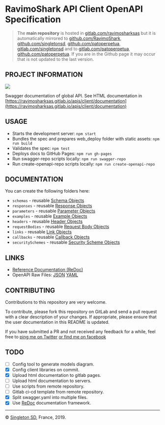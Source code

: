 # RavimoShark API Client OpenAPI Specification

> The **main repository** is hosted in [gitlab.com/ravimosharksas](https://gitlab.com/ravimosharksas/apis/client/documentation.git) but it is automatically mirrored to [github.com/RavimoShark](https://github.com/RavimoShark/apis-client-documentation.git), [github.com/singletonsd](https://github.com/singletonsd/ravimoshark-apis-client-documentation.git), [github.com/patoperpetua](https://github.com/patoperpetua/ravimoshark-apis-client-documentation.git), [gitlab.com/singletonsd](https://gitlab.com/singletonsd/ravimosharksas/apis/client/documentation.git) and to [gitlab.com/patoperpetua](https://gitlab.com/patoperpetua/ravimoshark-apis-client-documentation.git), [github.com/patoperpetua](https://github.com/patoperpetua/ravimoshark-apis-client-documentation.git). If you are in the Github page it may occur that is not updated to the last version.

## PROJECT INFORMATION

<img src="http://online.swagger.io/validator?url=https://ravimosharksas.gitlab.io/apis/client/documentation/openapi.json">

Swagger documentation of global API. See HTML documentation in
[https://ravimosharksas.gitlab.io/apis/client/documentation](https://ravimosharksas.gitlab.io/apis/client/documentation)

## USAGE

- Starts the development server: `npm start`
- Bundles the spec and prepares web_deploy folder with static assets: `npm run build`
- Validates the spec: `npm test`
- Deploys docs to GitHub Pages: `npm run gh-pages`
- Run swagger-repo scripts locally: `npm run swagger-repo`
- Run create-openapi-repo scripts locally: `npm run create-openapi-repo`

## DOCUMENTATION

You can create the following folders here:

- `schemas` - reusable [Schema Objects](https://github.com/OAI/OpenAPI-Specification/blob/master/versions/3.0.0.md#schemaObject)
- `responses` - reusable [Response Objects](https://github.com/OAI/OpenAPI-Specification/blob/master/versions/3.0.0.md#responseObject)
- `parameters` - reusable [Parameter Objects](https://github.com/OAI/OpenAPI-Specification/blob/master/versions/3.0.0.md#parameterObject)
- `examples` - reusable [Example Objects](https://github.com/OAI/OpenAPI-Specification/blob/master/versions/3.0.0.md#exampleObject)
- `headers` - reusable [Header Objects](https://github.com/OAI/OpenAPI-Specification/blob/master/versions/3.0.0.md#headerObject)
- `requestBodies` - reusable [Request Body Objects](https://github.com/OAI/OpenAPI-Specification/blob/master/versions/3.0.0.md#requestBodyObject)
- `links` - reusable [Link Objects](https://github.com/OAI/OpenAPI-Specification/blob/master/versions/3.0.0.md#linkObject)
- `callbacks` - reusable [Callback Objects](https://github.com/OAI/OpenAPI-Specification/blob/master/versions/3.0.0.md#callbackObject)
- `securitySchemes` - reusable [Security Scheme Objects](https://github.com/OAI/OpenAPI-Specification/blob/master/versions/3.0.0.md#securitySchemeObject)

## LINKS

- [Reference Documentation (ReDoc)](https://ravimosharksas.github.io/apis/client/documentation)
- OpenAPI Raw Files: [JSON](https://ravimosharksas.gitlab.io/apis/client/documentation/openapi.json) [YAML](https://ravimosharksas.gitlab.io/apis/client/documentation/openapi.yaml)

## CONTRIBUTING

Contributions to this repository are very welcome.

To contribute, please fork this repository on GitLab and send a pull request with a clear description of your changes. If appropriate, please ensure that the user documentation in this README is updated.

If you have submitted a PR and not received any feedback for a while, feel free to [ping me on Twitter](https://twitter.com/patoperpetua) [or find me on facebook](https://www.facebook.com/pato.arg)

## TODO

- [ ] Config tool to generate models diagram.
- [X] Config client libraries on commit.
- [X] Upload html documentation to gitlab pages.
- [ ] Upload html documentation to servers.
- [ ] Use scripts from remote repository.
- [ ] Gitlab ci-cd template from remote repository.
- [X] Split swagger.yaml into multiple files.
- [X] Use [ReDoc](https://github.com/Redocly/redoc) documentation framework.

----------------------

© [Singleton SD](http://www.singletonsd.com), France, 2019.
